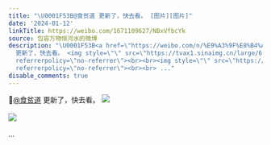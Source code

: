```yaml
---
title: "\U0001F53B@食贫道 更新了，快去看。 [图片][图片]"
date: '2024-01-12'
linkTitle: https://weibo.com/1671109627/NBxVfbcYk
source: 包容万物恒河水的微博
description: "\U0001F53B<a href=\"https://weibo.com/n/%E9%A3%9F%E8%B4%AB%E9%81%93\">@食贫道</a>
  更新了，快去看。 <img style=\"\" src=\"https://tvax1.sinaimg.cn/large/639b1bfbgy1hlr7ktb60aj20zu0x246r.jpg\"
  referrerpolicy=\"no-referrer\"><br><br><img style=\"\" src=\"https://tvax4.sinaimg.cn/large/639b1bfbgy1hlr7kts26kj20zu0x6125.jpg\"
  referrerpolicy=\"no-referrer\"><br><br> ..."
disable_comments: true
---
```

🔻<a href="https://weibo.com/n/%E9%A3%9F%E8%B4%AB%E9%81%93">@食贫道</a> 更新了，快去看。 <img style="" src="https://tvax1.sinaimg.cn/large/639b1bfbgy1hlr7ktb60aj20zu0x246r.jpg" referrerpolicy="no-referrer"><br><br><img style="" src="https://tvax4.sinaimg.cn/large/639b1bfbgy1hlr7kts26kj20zu0x6125.jpg" referrerpolicy="no-referrer"><br><br> ...
